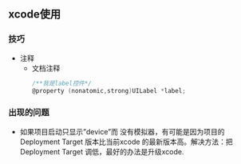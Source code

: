 ## xcode使用

### 技巧

* 注释
  * 文档注释
    ```c
    /**我是label控件*/
    @property (nonatomic,strong)UILabel *label;
    ```

### 出现的问题

* 如果项目启动只显示”device”而 没有模拟器，有可能是因为项目的Deployment Target 版本比当前xcode 的最新版本高。解决方法：把Deployment Target 调低，最好的办法是升级xcode.



